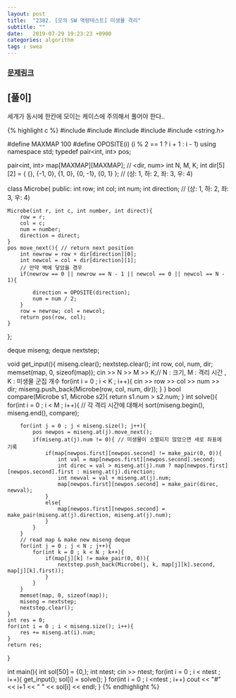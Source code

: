 ```yaml
---
layout: post
title:  "2382. [모의 SW 역량테스트] 미생물 격리"
subtitle: ""
date:   2019-07-29 19:23:23 +0900
categories: algorithm
tags : swea
---
```

### [문제링크]({{"https://swexpertacademy.com/main/code/problem/problemDetail.do?contestProbId=AV597vbqAH0DFAVl"}})


## [풀이]

세개가 동시에 한칸에 모이는 케이스에 주의해서 풀어야 한다..

{% highlight c %}
#include <iostream>
#include <deque>
#include <utility>
#include <algorithm>
#include <string.h>

#define MAXMAP 100
#define OPOSITE(i)	(i % 2 == 1 ? i + 1 : i - 1)
using namespace std;
typedef pair<int, int> pos;

pair<int, int> map[MAXMAP][MAXMAP]; // <dir, num>
int N, M, K;
int dir[5][2] = { {}, {-1, 0}, {1, 0}, {0, -1}, {0, 1} }; // (상: 1, 하: 2, 좌: 3, 우: 4)

class Microbe{
public:
	int row;
	int col;
	int num;
	int direction; // (상: 1, 하: 2, 좌: 3, 우: 4)

	Microbe(int r, int c, int number, int direct){
		row = r;
		col = c;
		num = number;
		direction = direct;
	}
	pos move_next(){ // return next position
		int newrow = row + dir[direction][0];
		int newcol = col + dir[direction][1];
		// 만약 벽에 닿았을 경우
		if(newrow == 0 || newrow == N - 1 || newcol == 0 || newcol == N - 1){
	
			direction = OPOSITE(direction);
			num = num / 2;	
		}
		row = newrow; col = newcol;
		return pos(row, col);
	}
};

deque<Microbe> miseng;
deque<Microbe> nextstep;

void get_input(){
	miseng.clear();
	nextstep.clear();
	int row, col, num, dir;
	memset(map, 0, sizeof(map));
	cin >> N >> M >> K;// N : 크기,  M : 격리 시간 , K : 미생물 군집 개수
	for(int i = 0 ; i < K ; i++){
		cin >> row >> col >> num >> dir;
		miseng.push_back(Microbe(row, col, num, dir));
	}
}
bool compare(Microbe s1, Microbe s2){
	return s1.num > s2.num;
}
int solve(){
	for(int i = 0 ; i < M ; i++){ // 각 격리 시간에 대해서
		sort(miseng.begin(), miseng.end(), compare);

		for(int j = 0 ; j < miseng.size(); j++){
			pos newpos = miseng.at(j).move_next();
			if(miseng.at(j).num != 0){ // 미생물이 소멸되지 않았으면 새로 좌표에 기록
				if(map[newpos.first][newpos.second] != make_pair(0, 0)){
					int val = map[newpos.first][newpos.second].second;
					int direc = val > miseng.at(j).num ? map[newpos.first][newpos.second].first : miseng.at(j).direction;
					int newval = val + miseng.at(j).num;
					map[newpos.first][newpos.second] = make_pair(direc, newval); 
				}
				else{
					map[newpos.first][newpos.second] = make_pair(miseng.at(j).direction, miseng.at(j).num); 
				}
			}
		}
		// read map & make new miseng deque
		for(int j = 0 ; j < N ; j++){
			for(int k = 0 ; k < N ; k++){
				if(map[j][k] != make_pair(0, 0)){
					nextstep.push_back(Microbe(j, k, map[j][k].second, map[j][k].first));
				}
			}
		}
		memset(map, 0, sizeof(map));
		miseng = nextstep;
		nextstep.clear();
	}
	int res = 0;
	for(int i = 0 ; i < miseng.size(); i++){
		res += miseng.at(i).num;
	}
	return res;
}

int main(){
	int sol[50] = {0,};
	int ntest;
	cin >> ntest;
	for(int i = 0 ; i < ntest ; i++){
		get_input();
		sol[i] = solve();
	}
	for(int i = 0 ; i <ntest ; i++)
		cout << "#" << i+1 << " " << sol[i] << endl;
}
{% endhighlight %}
